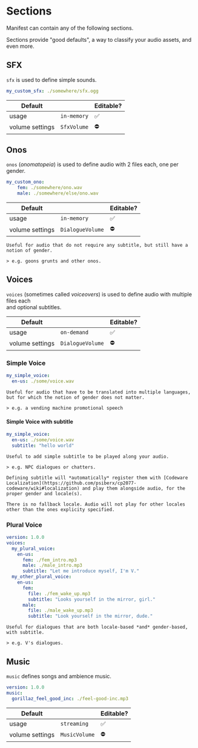 # Sections

Manifest can contain any of the following sections.

Sections provide "good defaults", a way to classify your audio assets, and even more.

## SFX

`sfx` is used to define simple sounds.

```yml
my_custom_sfx: ./somewhere/sfx.ogg
```

| Default         |                  | Editable? |
|-----------------|------------------|-----------|
| usage           | `in-memory`      |✅         |
| volume settings | `SfxVolume`      |⛔         |

## Onos

`onos` (*onomatopeia*) is used to define audio with 2 files each, one per gender.

```yml
my_custom_ono:
    fem: ./somewhere/ono.wav
    male: ./somewhere/else/ono.wav
```

| Default         |                  | Editable? |
|-----------------|------------------|-----------|
| usage           | `in-memory`      |✅         |
| volume settings | `DialogueVolume` |⛔         |

```admonish info
Useful for audio that do not require any subtitle, but still have a notion of gender.

> e.g. goons grunts and other onos.
```

## Voices

`voices` (sometimes called *voiceovers*) is used to define audio with multiple files each  
and optional subtitles.

| Default         |                  | Editable? |
|-----------------|------------------|-----------|
| usage           | `on-demand`      |✅         |
| volume settings | `DialogueVolume` |⛔         |

### Simple Voice

```yml
my_simple_voice:
  en-us: ./some/voice.wav
```

```admonish info
Useful for audio that have to be translated into multiple languages, but for which the notion of gender does not matter.

> e.g. a vending machine promotional speech
```

#### Simple Voice with subtitle

```yml
my_simple_voice:
  en-us: ./some/voice.wav
  subtitle: "hello world"
```

```admonish info
Useful to add simple subtitle to be played along your audio.

> e.g. NPC dialogues or chatters.
```

```admonish tip
Defining subtitle will *automatically* register them with [Codeware Localization](https://github.com/psiberx/cp2077-codeware/wiki#localization) and play them alongside audio, for the proper gender and locale(s).
```

```admonish warning
There is no fallback locale. Audio will not play for other locales other than the ones explicity specified.
```

### Plural Voice

```yml
version: 1.0.0
voices:
  my_plural_voice:
    en-us:
      fem: ./fem_intro.mp3
      male: ./male_intro.mp3
      subtitle: "Let me introduce myself, I'm V."
  my_other_plural_voice:
    en-us:
      fem:
        file: ./fem_wake_up.mp3
        subtitle: "Looks yourself in the mirror, girl."
      male:
        file: ./male_wake_up.mp3
        subtitle: "Look yourself in the mirror, dude."
```

```admonish info
Useful for dialogues that are both locale-based *and* gender-based, with subtitle.

> e.g. V's dialogues.
```

## Music

`music` defines songs and ambience music.

```yml
version: 1.0.0
music:
  gorillaz_feel_good_inc: ./feel-good-inc.mp3
```

| Default         |               | Editable? |
|-----------------|---------------|-----------|
| usage           | `streaming`   |✅         |
| volume settings | `MusicVolume` |⛔         |
